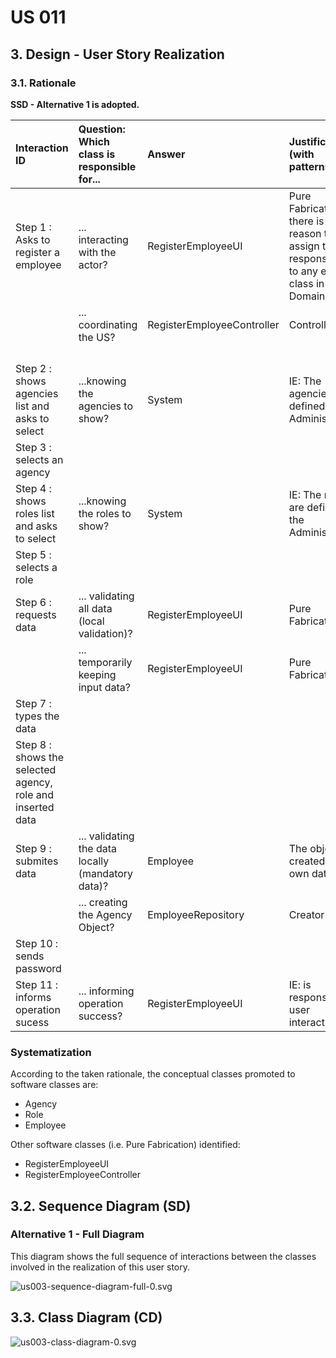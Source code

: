 # US 011

## 3. Design - User Story Realization 

### 3.1. Rationale

**SSD - Alternative 1 is adopted.**

| Interaction ID                                               | Question: Which class is responsible for...        | Answer                     | Justification (with patterns)                                                                                 |
|:-------------------------------------------------------------|:---------------------------------------------------|:---------------------------|:--------------------------------------------------------------------------------------------------------------|
| Step 1 :  Asks to register a employee		                      | 	... interacting with the actor?                   | RegisterEmployeeUI         | Pure Fabrication: there is no reason to assign this responsibility to any existing class in the Domain Model. |
| 			  		                                                      | 	... coordinating the US?                          | RegisterEmployeeController | Controller                                                                                                    |
| 			  		                                                      | 	                                                  |                            |                                                                                                               |
| 			  		                                                      |                                                    |                            |                                                                                                               |
| 			  		                                                      | 							                                            |                            |                                                                                                               |
| 			  		                                                      | 							                                            |                            |                                                                                                               |
| Step 2 : shows agencies list and asks to select		            | 		...knowing the agencies to show?  					          | System                     | IE: The agencies are defined by the Administrators.                                                           |
| Step 3 : selects an agency                                   | 	                                                  |                            |                                                                                                               |
| Step 4 : shows roles list and asks to select		               | 	...knowing the roles to show?                     | System                     | IE: The roles are defined by the Administrators.                                                              |
| Step 5 : selects a role 		                                   | 	                                                  |                            |                                                                                                               |
| Step 6 : requests data		                                     | 				... validating all data (local validation)?			 | RegisterEmployeeUI         | Pure Fabrication                                                                                              |              
| 	                                     | 				... temporarily keeping input data?			 | RegisterEmployeeUI         | Pure Fabrication                                                                                              |
| Step 7 : types the data		                                    | 	       |                       |                                                                                             | 
| Step 8 : shows the selected agency, role and inserted data		 |                  |                            |                                                                                                               | 
| Step 9 : submites data		                                     | 	      ... validating the data locally (mandatory data)?           | Employee                   |               The object created has its own data                                                                                                | 
| 			  		                                                      |                        ... creating the Agency Object?                             | EmployeeRepository         |                  Creator R: 1,2                                                                                                  |
| Step 10 : sends password		                                   | 	                                                  |                            |                                                                                                               | 
| Step 11 : informs operation sucess		                         | 	... informing operation success?                  | RegisterEmployeeUI         | IE: is responsible for user interactions.                                                                     | 


### Systematization ##

According to the taken rationale, the conceptual classes promoted to software classes are: 

 * Agency
 * Role
 * Employee

Other software classes (i.e. Pure Fabrication) identified: 

 * RegisterEmployeeUI  
 * RegisterEmployeeController


## 3.2. Sequence Diagram (SD)

### Alternative 1 - Full Diagram

This diagram shows the full sequence of interactions between the classes involved in the realization of this user story.

![us003-sequence-diagram-full-0.svg](svg%2Fus003-sequence-diagram-full-0.svg)


## 3.3. Class Diagram (CD)

![us003-class-diagram-0.svg](svg%2Fus003-class-diagram-0.svg)